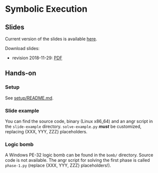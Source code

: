 # Symbolic Execution

## Slides

Current version of the slides is available [here](https://docs.google.com/presentation/d/e/2PACX-1vR7ZG-wQu9SvGA2wv7GFn2pLU9z3N_yAfoqiHRgn5I3RU-9k9XTEsjdKHZBUshau3TBY1fLZe2vnHmx/pub?start=false&loop=false&delayms=3000).

Download slides:
* revision 2018-11-29: [PDF](symbolic-execution-2018-22-29.pdf)

## Hands-on

### Setup

See [setup/README.md](setup/README.md).

### Slide example

You can find the source code, binary (Linux x86_64) and an angr script in the `slide-example` directory. `solve-example.py` ***must*** be customized, replacing {XXX, YYY, ZZZ} placeholders.

### Logic bomb

A Windows PE-32 logic bomb can be found in the `bomb/` directory. Source code is not available. The angr script for solving the first phase is called `phase-1.py` (replace {XXX, YYY, ZZZ} placeholders!).
